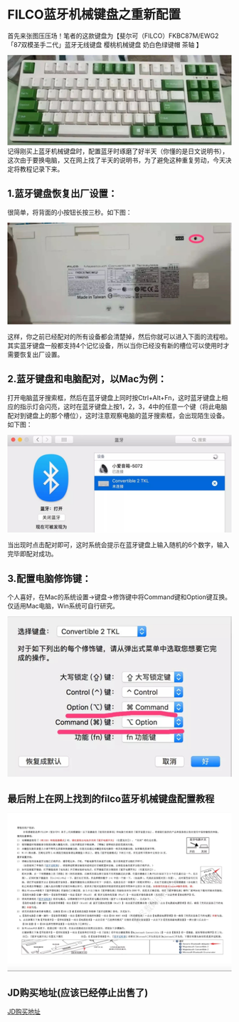 # FILCO蓝牙机械键盘之重新配置
首先来张图压压场！笔者的这款键盘为【斐尔可（FILCO）FKBC87M/EWG2「87双模圣手二代」蓝牙无线键盘 樱桃机械键盘 奶白色绿键帽 茶轴 】

![来张图压压场](imgs/yachang.jpg)
记得刚买上蓝牙机械键盘时，配置蓝牙时琢磨了好半天（你懂的是日文说明书），这次由于要换电脑，又在网上找了半天的说明书，为了避免这种重复劳动，今天决定将教程记录下来。

## 1.蓝牙键盘恢复出厂设置：
很简单，将背面的小按钮长按三秒。如下图：

![恢复出厂设置](imgs/reset.jpg)

这样，你之前已经配对的所有设备都会清楚掉，然后你就可以进入下面的流程啦。
其实蓝牙键盘一般都支持4个记忆设备，所以当你已经没有新的槽位可以使用时才需要恢复出厂设置。

## 2.蓝牙键盘和电脑配对，以Mac为例：
打开电脑蓝牙搜索框，然后在蓝牙键盘上同时按Ctrl+Alt+Fn，这时蓝牙键盘上相应的指示灯会闪亮，这时在蓝牙键盘上按1，2，3，4中的任意一个键（将此电脑配对到键盘上的那个槽位），这时注意观察电脑的蓝牙搜索框，会出现陌生设备。如下图：

![配对](imgs/connect.jpg)

当出现时点击配对即可，这时系统会提示在蓝牙键盘上输入随机的6个数字，输入完毕即配对成功。

## 3.配置电脑修饰键：
个人喜好，在Mac的系统设置->键盘->修饰键中将Command键和Option键互换。仅适用Mac电脑，Win系统可自行研究。

![设置修饰键](imgs/xiushijian.jpg)

## 最后附上在网上找到的filco蓝牙机械键盘配置教程

![教程](imgs/guide.jpg)

## JD购买地址(应该已经停止出售了)
[JD购买地址](https://item.jd.com/5503484.html)

